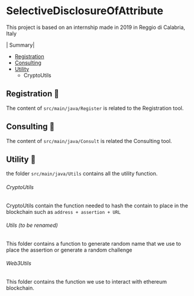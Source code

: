 # SelectiveDisclosureOfAttribute


This project is based on an internship made in 2019 in Reggio di Calabria, Italy

| Summary|
* [Registration](#registration-pencil)   
* [Consulting](#consulting-eyes) 
* [Utility](#utility-wrench)    
  * CryptoUtils

## Registration :pencil:

The content of ```src/main/java/Register``` is related to the Registration tool.

## Consulting :eyes:

The content of ```src/main/java/Consult``` is related the Consulting tool.

## Utility :wrench:

the folder ```src/main/java/Utils``` contains all the utility function.

###### CryptoUtils

CryptoUtils contain the function needed to hash the contain to place in the blockchain such as ```address + assertion + URL```

###### Utils (to be renamed)

This folder contains a function to generate random name that we use to place the assertion or generate a random challenge

###### Web3Utils

This folder contains the function we use to interact with ethereum blockchain.
